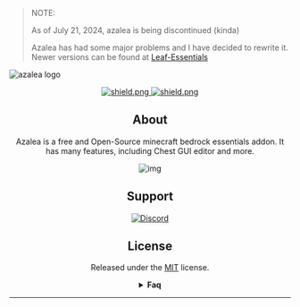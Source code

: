 > NOTE:
> 
> As of July 21, 2024, azalea is being discontinued (kinda)
> 
> Azalea has had some major problems and I have decided to rewrite it. Newer versions can be found at [Leaf-Essentials](https://github.com/Leaf-Utilities/Leaf-Essentials)

![azalea logo](https://azalea.trashdev.org/img/azalea_essentials2.png)

<div align="center">

<a href="https://opensource.org/licenses/MIT">
    <img src="https://img.shields.io/badge/license-MIT-green?style=for-the-badge" alt="shield.png">
</a>

<a href="https://github.com/Ant767/Torchflower/releases">
    <img src="https://img.shields.io/github/downloads/Ant767/Azalea/total?style=for-the-badge" alt="shield.png">
</a>

## About

Azalea is a free and Open-Source minecraft bedrock essentials addon. It has many features, including Chest GUI editor and more.

![img](https://api.mcpedl.com/storage/submissions/211982/images/azalea-essentials--update-v22-beta-1_6.png)

## Support

<a href="https://discord.gg/azalea-essentials-922867041029984316">
    <img alt="Discord" src="https://img.shields.io/discord/922867041029984316?style=for-the-badge">
</a>

## License

Released under the [MIT](https://opensource.org/licenses/MIT) license.


<details>
<summary><b>Faq</b></summary>

## How do I download?
On the [MCPEDL Page](https://mcpedl.com/azalea)
</details>

---
